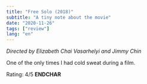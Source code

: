 ```yaml
---
title: "Free Solo (2018)"
subtitle: "A tiny note about the movie"
date: "2020-11-26"
tags: ["review"]
lang: "en"
---
```


_Directed by Elizabeth Chai Vasarhelyi and Jimmy Chin_

One of the only times I had cold sweat during a film.

Rating: 4/5 **ENDCHAR**
